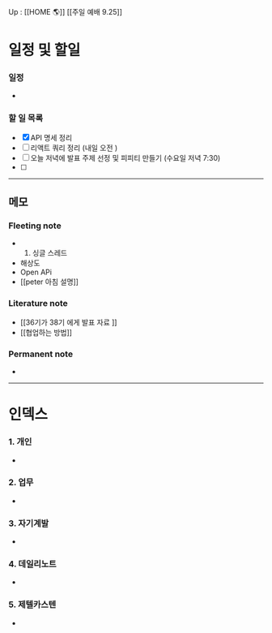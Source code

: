 Up : [[HOME 🌎]]
[[주일 예배 9.25]]

# 일정 및 할일
### 일정
- 

### 할 일 목록
 
- [x] API 명세 정리
- [ ] 리액트 쿼리 정리 (내일 오전 )
- [ ] 오늘 저녁에 발표 주제 선정 및 피피티 만들기 (수요일 저녁 7:30)
- [ ] 

---

## 메모

### Fleeting note
- 1. 싱글 스레드 
- 해상도 
- Open APi
- [[peter 아침 설명]]

### Literature note
- [[36기가 38기 에게 발표 자료 ]]
- [[협업하는 방법]]

### Permanent note
- 

---

# 인덱스
### 1. 개인 
- 
### 2. 업무
- 
### 3. 자기계발
- 
### 4. 데일리노트
- 
### 5. 제텔카스텐
- 
